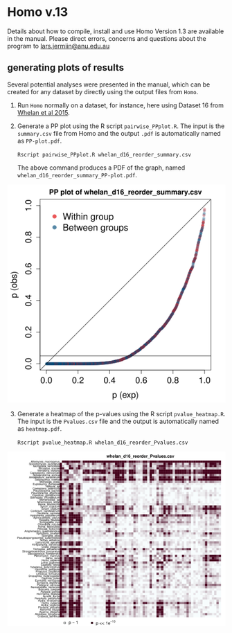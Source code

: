 # Homo v.13 #

Details about how to compile, install and use Homo Version 1.3 are available in the manual.
Please direct errors, concerns and questions about the program to lars.jermiin@anu.edu.au

## generating plots of results ##
Several potential analyses were presented in the manual, which can be created for any dataset by directly using the output files from `Homo`.

1) Run `Homo` normally on a dataset, for instance, here using Dataset 16 from [Whelan et al 2015](https://figshare.com/articles/Error_signal_and_the_placement_of_Ctenophora_sister_to_all_other_animals/1334306).

2) Generate a PP plot using the R script `pairwise_PPplot.R`. The input is the `summary.csv` file from Homo and the output `.pdf` is automatically named as `PP-plot.pdf`.

   `Rscript pairwise_PPplot.R whelan_d16_reorder_summary.csv`

   The above command produces a PDF of the graph, named `whelan_d16_reorder_summary_PP-plot.pdf`.

![whelan_d16_reorder_summary_PP-plot.png](https://github.com/wrf/Homo/blob/master/examples/whelan_d16_reorder_summary_PP-plot.png)

3) Generate a heatmap of the p-values using the R script `pvalue_heatmap.R`. The input is the `Pvalues.csv` file and the output is automatically named as `heatmap.pdf`.

   `Rscript pvalue_heatmap.R whelan_d16_reorder_Pvalues.csv`

![whelan_d16_reorder_Pvalues_heatmap.png](https://github.com/wrf/Homo/blob/master/examples/whelan_d16_reorder_Pvalues_heatmap.png)
